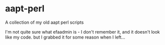 # aapt-perl
A collection of my old aapt perl scripts

I'm not quite sure what efaadmin is - I don't remember it, and it
doesn't look like my code.  but I grabbed it for some reason when I 
left...
